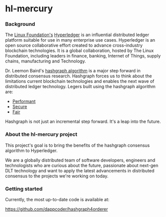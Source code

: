 # hl-mercury

### Background


The [Linux Foundation's](https://www.linuxfoundation.org/) [Hyperledger](https://www.hyperledger.org/) is an influential distributed ledger platform suitable for use in many enterprise use cases. Hyperledger is an open source collaborative effort created to advance cross-industry blockchain technologies. It is a global collaboration, hosted by The Linux Foundation, including leaders in finance, banking, Internet of Things, supply chains, manufacturing and Technology.

Dr. Leemon Baird's [hashgraph algorithm](http://leemon.com/papers/2016b.pdf) is a major step forward in distributed consensus research. Hashgraph forces us to think about the limitations current blockchain technologies and enables the next wave of distributed ledger technology. Legers built using the hashgraph algorithm are:

- [Performant](https://www.hederahashgraph.com/platform#speed)
- [Secure](https://www.hederahashgraph.com/platform#security)
- [Fair](https://www.hederahashgraph.com/platform#security)

Hashgraph is not just an incremental step forward. It's a leap into the future.

### About the **hl-mercury** project

This project's goal is to bring the benefits of the hashgraph consensus algorithm to Hyperledger.

We are a globally distributed team of software developers, engineers and technologists who are curious about the future, passionate about next-gen DLT technology and want to apply the latest advancements in distributed consensus to the projects we're working on today.

### Getting started

Currently, the most up-to-date code is available at:

https://github.com/dappcoder/hashgraph4orderer
